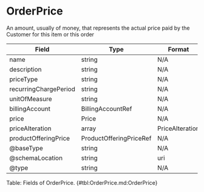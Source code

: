 <!--
    ATTENTION: This file was generated via gradle!
               Do NOT manually edit this file! Any such changes will be overwritten!
-->

# OrderPrice

An amount, usually of money, that represents the actual price paid by the Customer for this item or this order

| Field | Type | Format | Required |
|-------|---|--------|---|
| name | string | N/A | No |
| description | string | N/A | No |
| priceType | string | N/A | No |
| recurringChargePeriod | string | N/A | No |
| unitOfMeasure | string | N/A | No |
| billingAccount | BillingAccountRef | N/A | No |
| price | Price | N/A | No |
| priceAlteration | array | PriceAlteration | No |
| productOfferingPrice | ProductOfferingPriceRef | N/A | No |
| \@baseType | string | N/A | No |
| \@schemaLocation | string | uri | No |
| \@type | string | N/A | No |

Table: Fields of OrderPrice. {#tbl:OrderPrice.md:OrderPrice}
